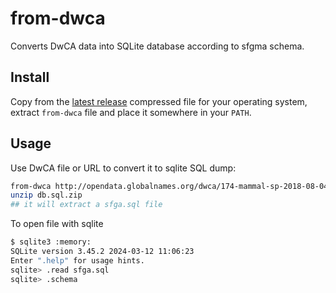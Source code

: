 # from-dwca

Converts DwCA data into SQLite database according to sfgma schema.

## Install

Copy from the [latest release] compressed file for your operating system,
extract `from-dwca` file and place it somewhere in your `PATH`.

## Usage

Use DwCA file or URL to convert it to sqlite SQL dump:

```bash
from-dwca http://opendata.globalnames.org/dwca/174-mammal-sp-2018-08-04.tar.gz db.sql.zip
unzip db.sql.zip
## it will extract a sfga.sql file
```

To open file with sqlite

```bash
$ sqlite3 :memory:
SQLite version 3.45.2 2024-03-12 11:06:23
Enter ".help" for usage hints.
sqlite> .read sfga.sql
sqlite> .schema
```

[latest release]: https://github.com/sfborg/from-dwca/releases/latest


